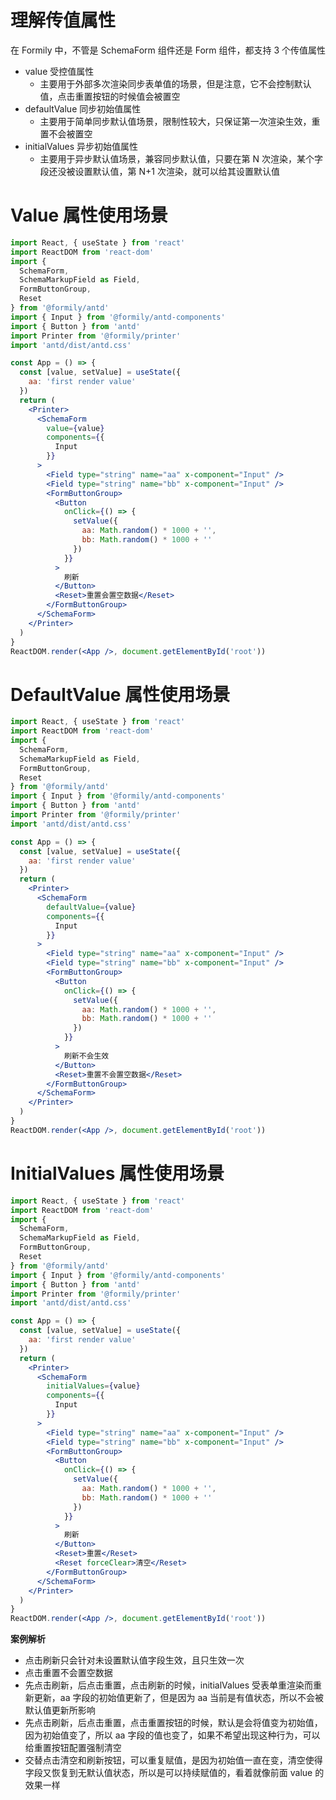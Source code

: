 # 理解传值属性

在 Formily 中，不管是 SchemaForm 组件还是 Form 组件，都支持 3 个传值属性

- value 受控值属性
  - 主要用于外部多次渲染同步表单值的场景，但是注意，它不会控制默认值，点击重置按钮的时候值会被置空
- defaultValue 同步初始值属性
  - 主要用于简单同步默认值场景，限制性较大，只保证第一次渲染生效，重置不会被置空
- initialValues 异步初始值属性
  - 主要用于异步默认值场景，兼容同步默认值，只要在第 N 次渲染，某个字段还没被设置默认值，第 N+1 次渲染，就可以给其设置默认值

# Value 属性使用场景

```jsx
import React, { useState } from 'react'
import ReactDOM from 'react-dom'
import {
  SchemaForm,
  SchemaMarkupField as Field,
  FormButtonGroup,
  Reset
} from '@formily/antd'
import { Input } from '@formily/antd-components'
import { Button } from 'antd'
import Printer from '@formily/printer'
import 'antd/dist/antd.css'

const App = () => {
  const [value, setValue] = useState({
    aa: 'first render value'
  })
  return (
    <Printer>
      <SchemaForm
        value={value}
        components={{
          Input
        }}
      >
        <Field type="string" name="aa" x-component="Input" />
        <Field type="string" name="bb" x-component="Input" />
        <FormButtonGroup>
          <Button
            onClick={() => {
              setValue({
                aa: Math.random() * 1000 + '',
                bb: Math.random() * 1000 + ''
              })
            }}
          >
            刷新
          </Button>
          <Reset>重置会置空数据</Reset>
        </FormButtonGroup>
      </SchemaForm>
    </Printer>
  )
}
ReactDOM.render(<App />, document.getElementById('root'))
```

# DefaultValue 属性使用场景

```jsx
import React, { useState } from 'react'
import ReactDOM from 'react-dom'
import {
  SchemaForm,
  SchemaMarkupField as Field,
  FormButtonGroup,
  Reset
} from '@formily/antd'
import { Input } from '@formily/antd-components'
import { Button } from 'antd'
import Printer from '@formily/printer'
import 'antd/dist/antd.css'

const App = () => {
  const [value, setValue] = useState({
    aa: 'first render value'
  })
  return (
    <Printer>
      <SchemaForm
        defaultValue={value}
        components={{
          Input
        }}
      >
        <Field type="string" name="aa" x-component="Input" />
        <Field type="string" name="bb" x-component="Input" />
        <FormButtonGroup>
          <Button
            onClick={() => {
              setValue({
                aa: Math.random() * 1000 + '',
                bb: Math.random() * 1000 + ''
              })
            }}
          >
            刷新不会生效
          </Button>
          <Reset>重置不会置空数据</Reset>
        </FormButtonGroup>
      </SchemaForm>
    </Printer>
  )
}
ReactDOM.render(<App />, document.getElementById('root'))
```

# InitialValues 属性使用场景

```jsx
import React, { useState } from 'react'
import ReactDOM from 'react-dom'
import {
  SchemaForm,
  SchemaMarkupField as Field,
  FormButtonGroup,
  Reset
} from '@formily/antd'
import { Input } from '@formily/antd-components'
import { Button } from 'antd'
import Printer from '@formily/printer'
import 'antd/dist/antd.css'

const App = () => {
  const [value, setValue] = useState({
    aa: 'first render value'
  })
  return (
    <Printer>
      <SchemaForm
        initialValues={value}
        components={{
          Input
        }}
      >
        <Field type="string" name="aa" x-component="Input" />
        <Field type="string" name="bb" x-component="Input" />
        <FormButtonGroup>
          <Button
            onClick={() => {
              setValue({
                aa: Math.random() * 1000 + '',
                bb: Math.random() * 1000 + ''
              })
            }}
          >
            刷新
          </Button>
          <Reset>重置</Reset>
          <Reset forceClear>清空</Reset>
        </FormButtonGroup>
      </SchemaForm>
    </Printer>
  )
}
ReactDOM.render(<App />, document.getElementById('root'))
```

**案例解析**

- 点击刷新只会针对未设置默认值字段生效，且只生效一次
- 点击重置不会置空数据
- 先点击刷新，后点击重置，点击刷新的时候，initialValues 受表单重渲染而重新更新，aa 字段的初始值更新了，但是因为 aa 当前是有值状态，所以不会被默认值更新所影响
- 先点击刷新，后点击重置，点击重置按钮的时候，默认是会将值变为初始值，因为初始值变了，所以 aa 字段的值也变了，如果不希望出现这种行为，可以给重置按钮配置强制清空
- 交替点击清空和刷新按钮，可以重复赋值，是因为初始值一直在变，清空使得字段又恢复到无默认值状态，所以是可以持续赋值的，看着就像前面 value 的效果一样

